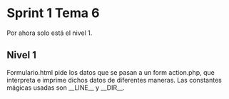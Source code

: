 <h1>Sprint 1 Tema 6</h1>

<p>Por ahora solo está el nivel 1.</p>

<h2> Nivel 1 </h2>
Formulario.html pide los datos que se pasan a un form action.php, que interpreta e imprime dichos datos de diferentes maneras.
Las constantes mágicas usadas son __LINE__ y __DIR__.

